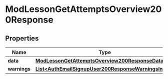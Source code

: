 

# ModLessonGetAttemptsOverview200Response


## Properties

| Name | Type | Description | Notes |
|------------ | ------------- | ------------- | -------------|
|**data** | [**ModLessonGetAttemptsOverview200ResponseData**](ModLessonGetAttemptsOverview200ResponseData.md) |  |  [optional] |
|**warnings** | [**List&lt;AuthEmailSignupUser200ResponseWarningsInner&gt;**](AuthEmailSignupUser200ResponseWarningsInner.md) |  |  [optional] |



